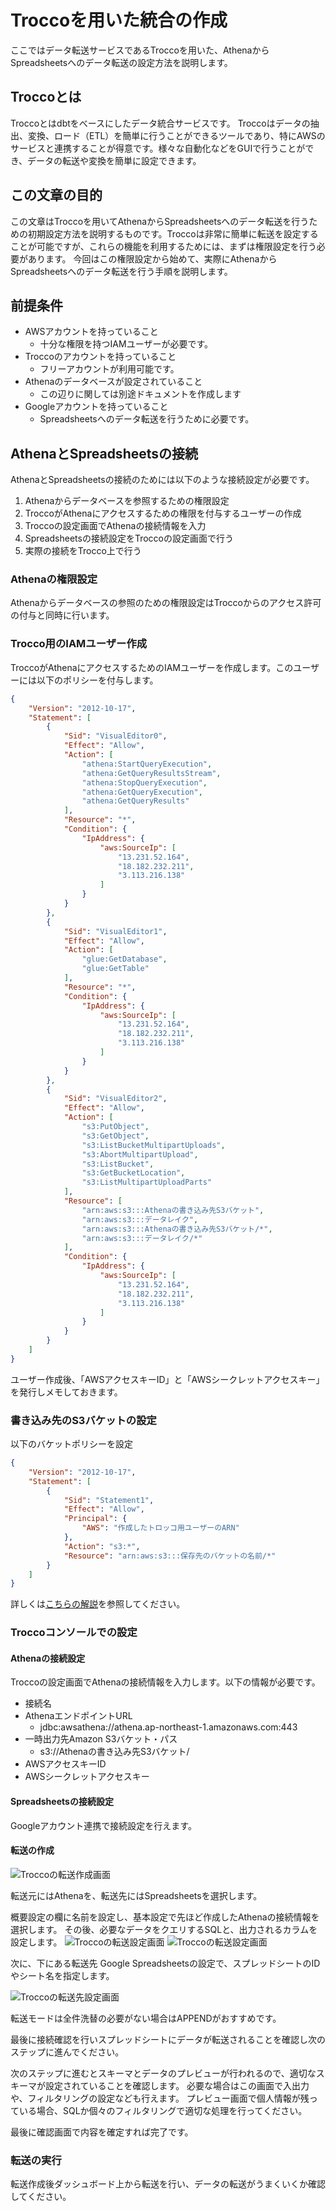 # Troccoを用いた統合の作成

ここではデータ転送サービスであるTroccoを用いた、AthenaからSpreadsheetsへのデータ転送の設定方法を説明します。

## Troccoとは

Troccoとはdbtをべースにしたデータ統合サービスです。
Troccoはデータの抽出、変換、ロード（ETL）を簡単に行うことができるツールであり、特にAWSのサービスと連携することが得意です。様々な自動化などをGUIで行うことができ、データの転送や変換を簡単に設定できます。

## この文章の目的

この文章はTroccoを用いてAthenaからSpreadsheetsへのデータ転送を行うための初期設定方法を説明するものです。Troccoは非常に簡単に転送を設定することが可能ですが、これらの機能を利用するためには、まずは権限設定を行う必要があります。
今回はこの権限設定から始めて、実際にAthenaからSpreadsheetsへのデータ転送を行う手順を説明します。

## 前提条件

- AWSアカウントを持っていること
  - 十分な権限を持つIAMユーザーが必要です。
- Troccoのアカウントを持っていること
  - フリーアカウントが利用可能です。
- Athenaのデータベースが設定されていること
  - この辺りに関しては別途ドキュメントを作成します
- Googleアカウントを持っていること
  - Spreadsheetsへのデータ転送を行うために必要です。

## AthenaとSpreadsheetsの接続

AthenaとSpreadsheetsの接続のためには以下のような接続設定が必要です。

1. Athenaからデータベースを参照するための権限設定
2. TroccoがAthenaにアクセスするための権限を付与するユーザーの作成
3. Troccoの設定画面でAthenaの接続情報を入力
4. Spreadsheetsの接続設定をTroccoの設定画面で行う
5. 実際の接続をTrocco上で行う

### Athenaの権限設定

Athenaからデータベースの参照のための権限設定はTroccoからのアクセス許可の付与と同時に行います。

### Trocco用のIAMユーザー作成

TroccoがAthenaにアクセスするためのIAMユーザーを作成します。このユーザーには以下のポリシーを付与します。

```Json
{
    "Version": "2012-10-17",
    "Statement": [
        {
            "Sid": "VisualEditor0",
            "Effect": "Allow",
            "Action": [
                "athena:StartQueryExecution",
                "athena:GetQueryResultsStream",
                "athena:StopQueryExecution",
                "athena:GetQueryExecution",
                "athena:GetQueryResults"
            ],
            "Resource": "*",
            "Condition": {
                "IpAddress": {
                    "aws:SourceIp": [
                        "13.231.52.164",
                        "18.182.232.211",
                        "3.113.216.138"
                    ]
                }
            }
        },
        {
            "Sid": "VisualEditor1",
            "Effect": "Allow",
            "Action": [
                "glue:GetDatabase",
                "glue:GetTable"
            ],
            "Resource": "*",
            "Condition": {
                "IpAddress": {
                    "aws:SourceIp": [
                        "13.231.52.164",
                        "18.182.232.211",
                        "3.113.216.138"
                    ]
                }
            }
        },
        {
            "Sid": "VisualEditor2",
            "Effect": "Allow",
            "Action": [
                "s3:PutObject",
                "s3:GetObject",
                "s3:ListBucketMultipartUploads",
                "s3:AbortMultipartUpload",
                "s3:ListBucket",
                "s3:GetBucketLocation",
                "s3:ListMultipartUploadParts"
            ],
            "Resource": [
                "arn:aws:s3:::Athenaの書き込み先S3バケット",
                "arn:aws:s3:::データレイク",
                "arn:aws:s3:::Athenaの書き込み先S3バケット/*",
                "arn:aws:s3:::データレイク/*"
            ],
            "Condition": {
                "IpAddress": {
                    "aws:SourceIp": [
                        "13.231.52.164",
                        "18.182.232.211",
                        "3.113.216.138"
                    ]
                }
            }
        }
    ]
}
```

ユーザー作成後、「AWSアクセスキーID」と「AWSシークレットアクセスキー」を発行しメモしておきます。

### 書き込み先のS3バケットの設定

以下のバケットポリシーを設定

```json
{
    "Version": "2012-10-17",
    "Statement": [
        {
            "Sid": "Statement1",
            "Effect": "Allow",
            "Principal": {
                "AWS": "作成したトロッコ用ユーザーのARN"
            },
            "Action": "s3:*",
            "Resource": "arn:aws:s3:::保存先のバケットの名前/*"
        }
    ]
}
```

詳しくは[こちらの解説](https://documents.trocco.io/docs/data-source-athena)を参照してください。

### Troccoコンソールでの設定

#### Athenaの接続設定

Troccoの設定画面でAthenaの接続情報を入力します。以下の情報が必要です。

- 接続名
- AthenaエンドポイントURL
  - jdbc:awsathena://athena.ap-northeast-1.amazonaws.com:443
- 一時出力先Amazon S3バケット・パス
  - s3://Athenaの書き込み先S3バケット/
- AWSアクセスキーID
- AWSシークレットアクセスキー

#### Spreadsheetsの接続設定

Googleアカウント連携で接続設定を行えます。

#### 転送の作成

![Troccoの転送作成画面](../assets/trocco-transport1.png)

転送元にはAthenaを、転送先にはSpreadsheetsを選択します。

概要設定の欄に名前を設定し、基本設定で先ほど作成したAthenaの接続情報を選択します。
その後、必要なデータをクエリするSQLと、出力されるカラムを設定します。
![Troccoの転送設定画面](../assets/trocco-transport2-1.png)
![Troccoの転送設定画面](../assets/trocco-transport2-2.png)

次に、下にある転送先 Google Spreadsheetsの設定で、スプレッドシートのIDやシート名を指定します。

![Troccoの転送先設定画面](../assets/trocco-transport2-3.png)

転送モードは全件洗替の必要がない場合はAPPENDがおすすめです。

最後に接続確認を行いスプレッドシートにデータが転送されることを確認し次のステップに進んでください。

次のステップに進むとスキーマとデータのプレビューが行われるので、適切なスキーマが設定されていることを確認します。
必要な場合はこの画面で入出力や、フィルタリングの設定なども行えます。
プレビュー画面で個人情報が残っている場合、SQLか個々のフィルタリングで適切な処理を行ってください。

最後に確認画面で内容を確定すれば完了です。

### 転送の実行

転送作成後ダッシュボード上から転送を行い、データの転送がうまくいくか確認してください。
